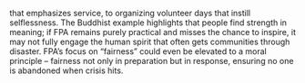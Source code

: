 that emphasizes service, to organizing volunteer days that instill selflessness. The Buddhist example highlights that people find strength in meaning; if FPA remains purely practical and misses the chance to inspire, it may not fully engage the human spirit that often gets communities through disaster. FPA’s focus on “fairness” could even be elevated to a moral principle – fairness not only in preparation but in response, ensuring no one is abandoned when crisis hits.
